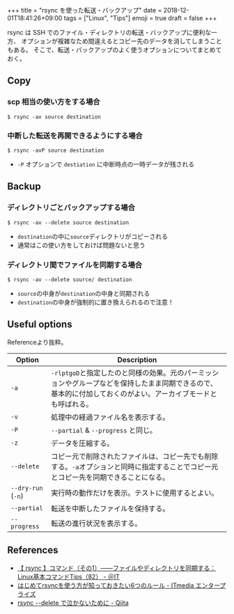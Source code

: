 +++
title = "rsync を使った転送・バックアップ"
date  = 2018-12-01T18:41:26+09:00
tags  = ["Linux", "Tips"]
emoji = true
draft = false
+++

rsync は SSH でのファイル・ディレクトリの転送・バックアップに便利な一方、
オプションが複雑なため間違えるとコピー先のデータを消してしまうこともある。
そこで、転送・バックアップのよく使うオプションについてまとめておく。

## Copy

### scp 相当の使い方をする場合

```shell
$ rsync -av source destination
```

### 中断した転送を再開できるようにする場合

```shell
$ rsync -avP source destination
```

+ `-P` オプションで `destiation` に中断時点の一時データが残される

## Backup

### ディレクトリごとバックアップする場合

```shell
$ rsync -av --delete source destination
```

+ `destination`の中に`source`ディレクトリがコピーされる
+ 通常はこの使い方をしておけば問題ないと思う

### ディレクトリ間でファイルを同期する場合

```shell
$ rsync -av --delete source/ destination
```

+ `source`の中身が`destination`の中身と同期される
+ `destination`の中身が強制的に置き換えられるので注意！

## Useful options

Referenceより抜粋。

| Option | Description |
| --- | --- |
| `-a` | `-rlptgoD`と指定したのと同様の効果。元のパーミッションやグループなどを保持したまま同期できるので、基本的に付加しておくのがよい。アーカイブモードとも呼ばれる。 |
| `-v` | 処理中の経過ファイル名を表示する。 |
| `-P` | `--partial` & `--progress` と同じ。 |
| `-z` | データを圧縮する。 |
| `--delete`| コピー元で削除されたファイルは、コピー先でも削除する。`-a`オプションと同時に指定することでコピー元とコピー先を同期できることになる。 |
| `--dry-run` (`-n`) | 実行時の動作だけを表示。テストに使用するとよい。 |
| `--partial` | 転送を中断したファイルを保持する。 |
| `--progress` | 転送の進行状況を表示する。 |

## References

+ [【 rsync 】コマンド（その1）――ファイルやディレクトリを同期する：Linux基本コマンドTips（82） - ＠IT](http://www.atmarkit.co.jp/ait/articles/1702/02/news031.html)
+ [はじめてrsyncを使う方が知っておきたい6つのルール - ITmedia エンタープライズ](http://www.itmedia.co.jp/enterprise/articles/0804/21/news013.html)
+ [rsync --delete で泣かないために - Qiita](https://qiita.com/QUANON/items/2953c52df7f65f2ecee5)